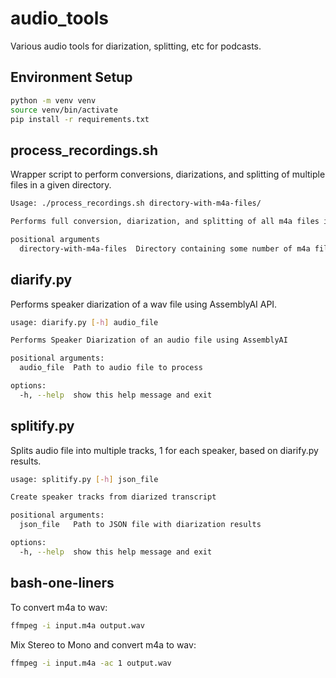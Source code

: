 # audio_tools

Various audio tools for diarization, splitting, etc for podcasts.

## Environment Setup

```bash
python -m venv venv
source venv/bin/activate
pip install -r requirements.txt
```

## process_recordings.sh

Wrapper script to perform conversions, diarizations, and splitting of multiple files in a given directory.

```bash
Usage: ./process_recordings.sh directory-with-m4a-files/

Performs full conversion, diarization, and splitting of all m4a files in the given directory.

positional arguments
  directory-with-m4a-files  Directory containing some number of m4a files to process
```

## diarify.py

Performs speaker diarization of a wav file using AssemblyAI API.

```bash
usage: diarify.py [-h] audio_file

Performs Speaker Diarization of an audio file using AssemblyAI

positional arguments:
  audio_file  Path to audio file to process

options:
  -h, --help  show this help message and exit
```

## splitify.py

Splits audio file into multiple tracks, 1 for each speaker, based on diarify.py results.

```bash
usage: splitify.py [-h] json_file

Create speaker tracks from diarized transcript

positional arguments:
  json_file   Path to JSON file with diarization results

options:
  -h, --help  show this help message and exit
```

## bash-one-liners

To convert m4a to wav:
```bash
ffmpeg -i input.m4a output.wav
```

Mix Stereo to Mono and convert m4a to wav:
```bash
ffmpeg -i input.m4a -ac 1 output.wav
```

